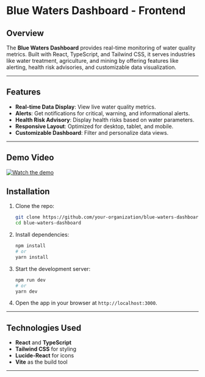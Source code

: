 # **Blue Waters Dashboard - Frontend**

## Overview
The **Blue Waters Dashboard** provides real-time monitoring of water quality metrics. Built with React, TypeScript, and Tailwind CSS, it serves industries like water treatment, agriculture, and mining by offering features like alerting, health risk advisories, and customizable data visualization.

---

## Features
- **Real-time Data Display**: View live water quality metrics.
- **Alerts**: Get notifications for critical, warning, and informational alerts.
- **Health Risk Advisory**: Display health risks based on water parameters.
- **Responsive Layout**: Optimized for desktop, tablet, and mobile.
- **Customizable Dashboard**: Filter and personalize data views.

---

## Demo Video
[![Watch the demo](https://img.youtube.com/vi/uuks3hbdOK0/0.jpg)](https://youtu.be/uuks3hbdOK0)


## Installation

1. Clone the repo:
    ```bash
    git clone https://github.com/your-organization/blue-waters-dashboard.git
    cd blue-waters-dashboard
    ```

2. Install dependencies:
    ```bash
    npm install
    # or
    yarn install
    ```

3. Start the development server:
    ```bash
    npm run dev
    # or
    yarn dev
    ```

4. Open the app in your browser at `http://localhost:3000`.

---

## Technologies Used
- **React** and **TypeScript**
- **Tailwind CSS** for styling
- **Lucide-React** for icons
- **Vite** as the build tool

---

